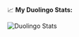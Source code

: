 📈 **My Duolingo Stats:**

<p>
  <img src="https://duolingo-stats-card.vercel.app/api?username=GauravAmar4&theme=purple-gang&sort=xp" alt="Duolingo Stats"/>
</p>
